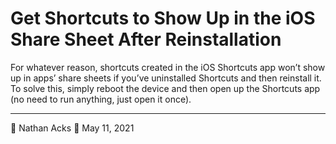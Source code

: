 # Get Shortcuts to Show Up in the iOS Share Sheet After Reinstallation

For whatever reason, shortcuts created in the iOS Shortcuts app won’t show up in apps’ share sheets if you’ve uninstalled Shortcuts and then reinstall it. To solve this, simply reboot the device and then open up the Shortcuts app (no need to run anything, just open it once).

- - - -

👤 Nathan Acks
📅 May 11, 2021
